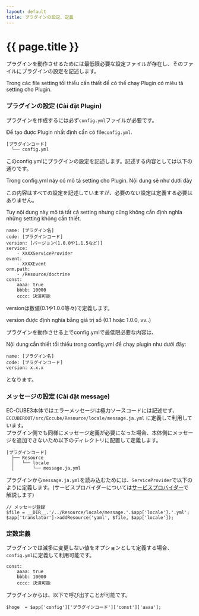 ```yaml
---
layout: default
title: プラグインの設定、定義
---
```


# {{ page.title }}

プラグインを動作させるためには最低限必要な設定ファイルが存在し、そのファイルにプラグインの設定を記述します。

Trong các file setting tối thiểu cần thiết để có thể chạy Plugin có miêu tả setting cho Plugin.

### プラグインの設定 (Cài đặt Plugin)
プラグインを作成するには必ず`config.yml`ファイルが必要です。

Để tạo được Plugin nhất định cần có file`config.yml`.

```
[プラグインコード]
  └── config.yml
```

このconfig.ymlにプラグインの設定を記述します。記述する内容としては以下の通りです。  

Trong config.yml này có mô tả setting cho Plugin. Nội dung sẽ như dưới đây

この内容はすべての設定を記述していますが、必要のない設定は定義する必要はありません。

Tuy nội dung này mô tả tất cả setting nhưng cũng không cần định nghĩa những setting không cần thiết.

```
name: [プラグイン名]
code: [プラグインコード]
version: [バージョン(1.0.0や1.1.5など)]
service:
    - XXXXServiceProvider
event:
    - XXXXEvent
orm.path:
    - /Resource/doctrine
const:
    aaaa: true
    bbbb: 10000
    cccc: 決済可能
```
versionは数値(0.1や1.0.0等々)で定義します。  

version được định nghĩa bằng giá trị số (0.1 hoặc 1.0.0, vv..)

プラグインを動作させる上でconfig.ymlで最低限必要な内容は、

Nội dung cần thiết tối thiểu trong config.yml để chạy plugin như dưới đây:

```
name: [プラグイン名]
code: [プラグインコード]
version: x.x.x
```
となります。


### メッセージの設定 (Cài đặt message)
EC-CUBE3本体ではエラーメッセージは極力ソースコードには記述せず、  
`ECCUBEROOT/src/Eccube/Resource/locale/message.ja.yml` に定義して利用しています。  
プラグイン側でも同様にメッセージ定義が必要になった場合、本体側にメッセージを追加できないため以下のディレクトリに配置して定義します。

```
[プラグインコード]
  ├── Resource
  │   └── locale
  │       └── message.ja.yml
```

プラグインから`message.ja.yml`を読み込むためには、`ServiceProvider`で以下のように定義します。(サービスプロバイダーについては[サービスプロバイダー](serviceprovider)で解説します)

```
// メッセージ登録
$file = __DIR__.'/../Resource/locale/message.'.$app['locale'].'.yml';
$app['translator']->addResource('yaml', $file, $app['locale']);
```

### 定数定義
プラグインでは滅多に変更しない値をオプションとして定義する場合、`config.yml`に定義して利用可能です。

```
const:
    aaaa: true
    bbbb: 10000
    cccc: 決済可能
```

プラグインからは、以下で呼び出すことが可能です。

```
$hoge  = $app['config']['プラグインコード']['const']['aaaa'];
```
